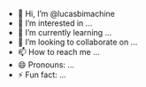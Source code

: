 - 👋 Hi, I’m @lucasbimachine
- 👀 I’m interested in ...
- 🌱 I’m currently learning ...
- 💞️ I’m looking to collaborate on ...
- 📫 How to reach me ...
- 😄 Pronouns: ...
- ⚡ Fun fact: ...

<!---
lucasbimachine/lucasbimachine is a ✨ special ✨ repository because its `README.md` (this file) appears on your GitHub profile.
You can click the Preview link to take a look at your changes.
--->
